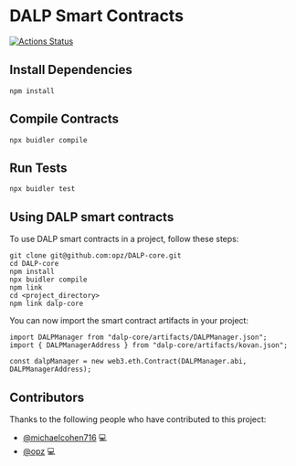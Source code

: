 # DALP Smart Contracts

[![Actions Status](https://github.com/opz/DALP-core/workflows/CI/badge.svg)](https://github.com/opz/DALP-core/actions)

## Install Dependencies

`npm install`

## Compile Contracts

`npx buidler compile`

## Run Tests

`npx buidler test`

## Using DALP smart contracts

To use DALP smart contracts in a project, follow these steps:

```
git clone git@github.com:opz/DALP-core.git
cd DALP-core
npm install
npx buidler compile
npm link
cd <project_directory>
npm link dalp-core
```

You can now import the smart contract artifacts in your project:
```
import DALPManager from "dalp-core/artifacts/DALPManager.json";
import { DALPManagerAddress } from "dalp-core/artifacts/kovan.json";

const dalpManager = new web3.eth.Contract(DALPManager.abi, DALPManagerAddress);
```

## Contributors

Thanks to the following people who have contributed to this project:

* [@michaelcohen716](https://github.com/michaelcohen716) 💻
* [@opz](https://github.com/opz) 💻
